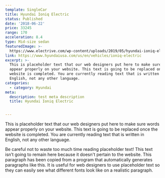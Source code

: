 ```yaml
---
template: SingleCar
title: Hyundai Ioniq Electric
status: Published
date: '2018-06-22'
price: 33245
range: 170
acceleration: 8.4
type: Mid-size sedan
featuredImage: >-
  https://www.electrive.com/wp-content/uploads/2019/05/hyundai-ioniq-elektro-ioniq-electric-2020-01.png
link: https://www.hyundaiusa.com/us/en/vehicles/ioniq-electric
excerpt: >-
  This is placeholder text that our web designers put here to make sure words
  appear properly on your website. This text is going to be replaced once the
  website is completed. You are currently reading text that is written in
  English, not any other language.
categories:
  - category: Hyundai
meta:
  description: test meta description
  title: Hyundai Ioniq Electric


---
```


This is placeholder text that our web designers put here to make sure words appear properly on your website. This text is going to be replaced once the website is completed. You are currently reading text that is written in English, not any other language.

Be careful not to waste too much time reading placeholder text! This text isn’t going to remain here because it doesn't pertain to the website. This paragraph has been copied from a program that automatically generates paragraphs like this. It is useful for web designers to use placeholder text so they can easily see what different fonts look like on a realistic paragraph.
